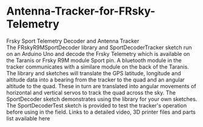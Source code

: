 # Antenna-Tracker-for-FRsky-Telemetry
Frsky Sport Telemetry Decoder and Antenna Tracker  
The FRskyR9MSportDecoder library and SportDecoderTracker sketch run on an Arduino Uno and decode the Frsky Telemetry which is available on the Taranis or Frsky R9M module Sport pin. A bluetooth module in the tracker communicates with a similare module on the back of the Taranis. The library and sketches will translate the GPS latitude, longitude and altitude data into a bearing from the tracker to the quad and an angular altitude to the quad. These in turn are translated into angular movements of horizontal and vertical servos to track the quad across the sky.
The SportDecoder sketch demonstrates using the library for your own sketches.
The SportDecoderTest sketch is provided to test the tracker's operation before using in the field.
Links to a detailed video, 3D printer files and parts list available here
